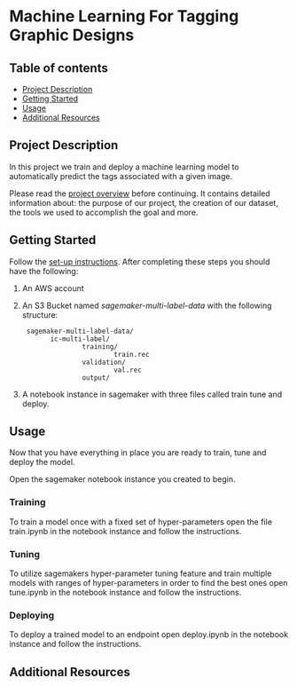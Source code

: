 # Machine Learning For Tagging Graphic Designs


## Table of contents
  - [Project Description](#project-description)
  - [Getting Started](#getting-started)
  - [Usage](#usage)
  - [Additional Resources](#-additional-resources)


## Project Description

In this project we train and deploy a machine learning model to automatically predict the tags associated with a given image. 

Please read the [project overview](PROJECT.md) before continuing. It contains detailed information about: the purpose of our project, the creation of our dataset, the tools we used to accomplish the goal and more.

## Getting Started
  Follow the [set-up instructions](SETUP.md). After completing these steps you should have the following:
  1. An AWS account
  2. An S3 Bucket named *sagemaker-multi-label-data* with the following structure:
      
          sagemaker-multi-label-data/
                ic-multi-label/
                        training/
                                train.rec
                        validation/
                                val.rec
                        output/
  3. A notebook instance in sagemaker with three files called train tune and deploy.

## Usage

Now that you have everything in place you are ready to train, tune and deploy the model.

Open the sagemaker notebook instance you created to begin.

### Training

To train a model once with a fixed set of hyper-parameters open the file train.ipynb in the notebook instance and follow the instructions.

### Tuning

To utilize sagemakers hyper-parameter tuning feature and train multiple models with ranges of hyper-parameters in order to find the best ones open tune.ipynb in the notebook instance and follow the instructions.

### Deploying

To deploy a trained model to an endpoint open deploy.ipynb in the notebook instance and follow the instructions.

## Additional Resources


